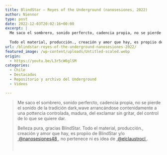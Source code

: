 ```yaml
---
title: BlindStar – Reyes of the Underground (nanosesiones, 2022)
author: Niennor
type: post
date: 2022-12-03T20:02:16+00:00
excerpt: |
  Me saco el sombrero, sonido perfercto, cadencia propia, no se pierde el sonido de la tradición dark,wave arrancándose contenidamente a una pottenc ia controlada, madura, del exclamar sin gritar, del control de lo que se quiere dar. Belleza pura, gracias BlindStar.
  
  Todo el material, producción., creación y amor que hay, es propiio de BlindStar y/o  @nanosesiones48 , no pertenece ni es idea de  @elclaustrocl ​
url: /blindstar-reyes-of-the-underground-nanosesiones-2022/
featured_image: /wp-content/uploads/Untitled-scaled.webp
origin:
  - https://youtu.be/L3r5cW6glSM
categories:
  - Chile
  - Destacados
  - Repositorio y archivo del Underground
  - Videos

---
```

<figure class="wp-block-embed aligncenter is-type-video is-provider-youtube wp-block-embed-youtube wp-embed-aspect-16-9 wp-has-aspect-ratio">

<div class="wp-block-embed__wrapper">
</div></figure> 

<blockquote class="wp-block-quote">
  <p>
    Me saco el sombrero, sonido perfercto, cadencia propia, no se pierde el sonido de la tradición dark,wave arrancándose contenidamente a una pottencia controlada, madura, del exclamar sin gritar, del control de lo que se quiere dar.
  </p>
  
  <p>
    Belleza pura, gracias BlindStar. Todo el material, producción., creación y amor que hay, es propiio de BlindStar y/o <a href="https://studio.youtube.com/channel/UC5h8MHqzAsCTA9JqB4NPhJg">&nbsp;@nanosesiones48&nbsp;</a>, no pertenece ni es idea de <a href="https://studio.youtube.com/channel/UCFBqyRbKUMpJN3a7OHO97jA">&nbsp;@elclaustrocl&nbsp;</a>.
  </p>
  
  <p>
    ​
  </p>
</blockquote>